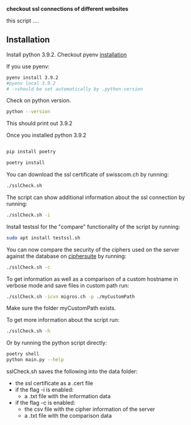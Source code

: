 **checkout ssl connections of different websites**

this script ....

## Installation

Install python 3.9.2. Checkout pyenv [installation](https://github.com/pyenv/pyenv-installer)

If you use pyenv:

```bash
pyenv install 3.9.2
#pyenv local 3.9.2
# ->should be set automatically by .python-version
```

Check on python version.

```bash
python --version
```

This should print out 3.9.2

Once you installed python 3.9.2

```bash

pip install poetry

poetry install

```

You can download the ssl certificate of swisscom.ch by running:

```bash
./sslCheck.sh
```

The script can show additional information about the ssl connection by running:

```bash
./sslCheck.sh -i
```

Install testssl for the "compare" functionality of the script by running:

```bash
sudo apt install testssl.sh
```

You can now compare the security of the ciphers used on the server against the database on [ciphersuite](https://ciphersuite.info/) by running:

```bash
./sslCheck.sh -c
```

To get information as well as a comparison of a custom hostname in verbose mode and save files in custom path run:

```bash
./sslCheck.sh -icvn migros.ch -p ./myCustomPath
```

Make sure the folder myCustomPath exists.

To get more information about the script run:

```bash
./sslCheck.sh -h
```

Or by running the python script directly:

```bash
poetry shell
python main.py --help
```

sslCheck.sh saves the following into the data folder:

- the ssl certificate as a .cert file
- if the flag -i is enabled:
  - a .txt file with the information data
- if the flag -c is enabled:
  - the csv file with the cipher information of the server
  - a .txt file with the comparison data

